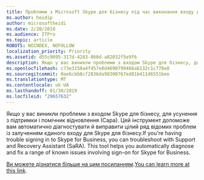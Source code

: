 ```yaml
---
title: Проблеми з Microsoft Skype для бізнесу під час виконання входу до служби Office 365
ms.author: heidip
author: microsoftheidi
ms.date: 2/20/2018
ms.audience: ITPro
ms.topic: article
ROBOTS: NOINDEX, NOFOLLOW
localization_priority: Priority
ms.assetid: d55c9095-317d-4283-860d-a82032f5e9f6
description: Якщо у вас виникли проблеми з входом Skype для бізнесу, для усунення з підтримки і помічник відновлення (Сара). Цей інструмент допоможе вам автоматично діагностувати й виправити цілий ряд відомих проблем із залученням єдиного входу для Skype для бізнесу.
ms.openlocfilehash: c73e3150a4f457e0d4690799466a6132c1c778e8
ms.sourcegitcommit: 0ae6cbb8cf2836da98300767ed81b411d6551bee
ms.translationtype: MT
ms.contentlocale: uk-UA
ms.lasthandoff: 01/30/2019
ms.locfileid: "29657632"
---
```

<span data-ttu-id="9ec81-p102">Якщо у вас виникли проблеми з входом Skype для бізнесу, для усунення з підтримки і помічник відновлення (Сара). Цей інструмент допоможе вам автоматично діагностувати й виправити цілий ряд відомих проблем із залученням єдиного входу для Skype для бізнесу.</span><span class="sxs-lookup"><span data-stu-id="9ec81-p102">If you're having trouble signing in to Skype for Business, you can troubleshoot with Support and Recovery Assistant (SaRA). This tool helps you automatically diagnose and fix a range of known issues involving sign-on for Skype for Business.</span></span>
  
<span data-ttu-id="9ec81-106">[Ви можете дізнатися більше на цим посиланням](https://support.microsoft.com/help/4087361/troubleshooting-office-365-issues-signing-in-to-skype-for-business).</span><span class="sxs-lookup"><span data-stu-id="9ec81-106">[You can learn more at this link](https://support.microsoft.com/help/4087361/troubleshooting-office-365-issues-signing-in-to-skype-for-business).</span></span>
  

